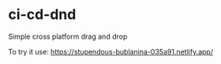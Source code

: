 # ci-cd-dnd
Simple cross platform drag and drop

To try it use: https://stupendous-bublanina-035a91.netlify.app/

